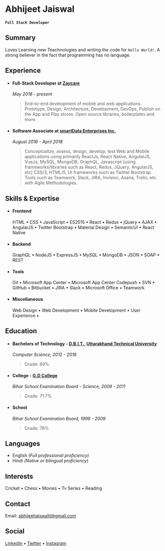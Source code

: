 # Abhijeet Jaiswal 

#### `Full Stack Developer`

## Summary
Loves Learning new Teachnologies and writing the code for `Hello World!`. A strong believer in the fact that programming has no language.

## Experience
- #### Full-Stack Developer at [Zaycare](https://zaycare.com/)
    *May 2018 - present*
    > End-to-end development of mobile and web applications. Prototype, Design, Architecture, Development, DevOps, Publish on the App and Play stores. Open source libraries, boilerplates and more.

- #### Software Associate at [smartData Enterprises Inc.](https://www.smartdatainc.com/)
    *August 2016 - April 2018*
    > Conceptualize, assess, design, develop, test Web and Mobile applications using primarily ReactJs, React Native, AngularJS, VueJs, MySQL, MongoDB, GraphQL, Javascript (using frameworks/libraries such as React, Redux, JQuery, AngularJS, etc) CSS/3, HTML/5, UI frameworks such as Twitter Bootstrap. Tools such as Teamwork, Slack, JIRA, Invision, Asana, Trello, etc. with Agile Methodologies.


## Skills & Expertise
- #### Frontend
    HTML &bull; CSS &bull; JavaScript &bull; ES2015 &bull; React &bull; Redux &bull; jQuery &bull; AJAX &bull; AngularJS &bull;   Twitter Bootstrap &bull; Material Design &bull; SemanticUI &bull; React Native 

- #### Backend
    GraphQL &bull; NodeJS &bull; ExpressJS &bull; MySQL &bull; MongoDB &bull; JSON &bull; SOAP &bull; REST 

- #### Tools
    Git &bull; Microsoft App Center &bull; Microsoft App Center Codepush &bull; SVN &bull; GitHub &bull; Bitbucket &bull; JIRA &bull; Slack &bull; Microsoft Office &bull; Teamwork

- #### Miscellaneous
    Web Design &bull; Web Development &bull; Mobile Development &bull; User Experience &bull;

## Education
- #### Bachelors of Technology - [D.B.I.T.](http://terna.org/), [Uttarakhand Technical University](http://uktech.ac.in/)
    *Computer Science, 2012 - 2016*
    > Grade: 69%

- #### College - [G.D College](https://www.gdcollegebegusarai.com/)
    *Bihar School Examination Board - Science, 2009 - 2011*
    > Grade: 71.7%

- #### School
    *Bihar School Examination Board, 1999 - 2009*
    > Grade: 78%

## Languages
- English *(Full professional proficiency)*
- Hindi *(Native or bilingual proficiency)*

## Interests
Cricket &bull; Chess &bull; Movies &bull; Tv Series &bull; Reading

## Contact
Email: [abhijeetjaiswalit@gmail.com](mailto:abhijeetjaiswalit@gmail.com)

## Social
[LinkedIn](https://www.linkedin.com/in/abhijeet-jaiswal-8b005b20/) &bull; [Twitter](https://twitter.com/its_abhijeet_j) &bull; [Instagram](https://www.instagram.com/abhijeet__jaiswal/)
